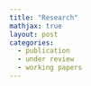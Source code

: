 ```yaml
---
title: "Research"
mathjax: true
layout: post
categories:
  - publication
  - under review
  - working papers
---
```

